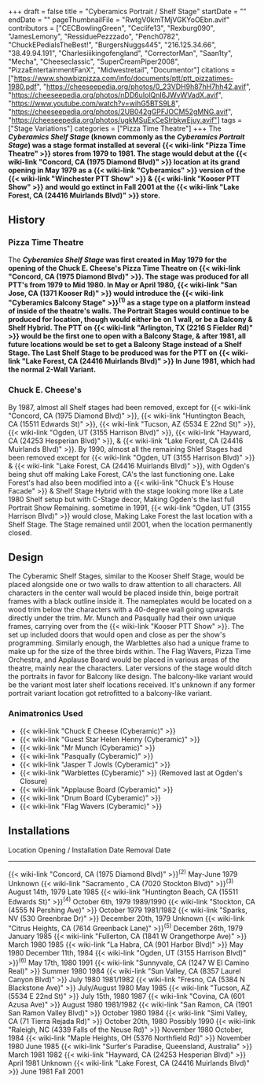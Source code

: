 +++
draft = false
title = "Cyberamics Portrait / Shelf Stage"
startDate = ""
endDate = ""
pageThumbnailFile = "RwtgV0kmTMjVGKYoOEbn.avif"
contributors = ["CECBowlingGreen", "Ceclife13", "Rexburg090", "JamesLemony", "RessiduePezzzado", "Pench0782", "ChuckEPediaIsTheBest!", "BurgersNuggs445", "216.125.34.66", "38.49.94.191", "Charlesiiikingofengland", "CorrectorMan", "Saan1ty", "Mecha", "Cheeseclassic", "SuperCreamPiper2008", "PizzaEntertainmentFanX", "Midwestretail", "Documentor"]
citations = ["https://www.showbizpizza.com/info/documents/ptt/ptt_pizzatimes-1980.pdf", "https://cheeseepedia.org/photos/0_23VDH9h87hH7hh42.avif", "https://cheeseepedia.org/photos/nDD6uIolQnI6JWvWVadX.avif", "https://www.youtube.com/watch?v=wihG5BTS9L8", "https://cheeseepedia.org/photos/2UB042gGPFJOCM52gMNG.avif", "https://cheeseepedia.org/photos/ugkMSuExCeSIrbkwEjuy.avif"]
tags = ["Stage Variations"]
categories = ["Pizza Time Theatre"]
+++
The ***Cyberamics **Shelf Stage*** (known commonly as the ***Cyberamics Portrait Stage*) was a stage format installed at several {{< wiki-link "Pizza Time Theatre" >}} stores from 1979 to 1981.
The stage would debut at the {{< wiki-link "Concord, CA (1975 Diamond Blvd)" >}} location at its grand opening in May 1979 as a {{< wiki-link "Cyberamics" >}} version of the {{< wiki-link "Winchester PTT Show" >}} & {{< wiki-link "Kooser PTT Show" >}} and would go extinct in Fall 2001 at the {{< wiki-link "Lake Forest, CA (24416 Muirlands Blvd)" >}} store.****

## History

### Pizza Time Theatre

The ***Cyberamics Shelf Stage* was first created in May 1979 for the opening of the Chuck E. Cheese's Pizza Time Theatre on {{< wiki-link "Concord, CA (1975 Diamond Blvd)" >}}. The stage was produced for all PTT's from 1979 to Mid 1980. In May or April 1980, {{< wiki-link "San Jose, CA (1371 Kooser Rd)" >}} would introduce the {{< wiki-link "Cyberamics Balcony Stage" >}}<sup>(1)</sup> as a stage type on a platform instead of inside of the theatre's walls. The Portrait Stages would continue to be produced for location, though would either be on 1 wall, or be a Balcony & Shelf Hybrid. The PTT on {{< wiki-link "Arlington, TX (2216 S Fielder Rd)" >}} would be the first one to open with a Balcony Stage, & after 1981, all future locations would be set to get a Balcony Stage instead of a Shelf Stage. The Last Shelf Stage to be produced was for the PTT on {{< wiki-link "Lake Forest, CA (24416 Muirlands Blvd)" >}} In June 1981, which had the normal 2-Wall Variant.**

### Chuck E. Cheese's

By 1987, almost all Shelf stages had been removed, except for {{< wiki-link "Concord, CA (1975 Diamond Blvd)" >}}, {{< wiki-link "Huntington Beach, CA (15511 Edwards St)" >}}, {{< wiki-link "Tucson, AZ (5534 E 22nd St)" >}}, {{< wiki-link "Ogden, UT (3155 Harrison Blvd)" >}}, {{< wiki-link "Hayward, CA (24253 Hesperian Blvd)" >}}, & {{< wiki-link "Lake Forest, CA (24416 Muirlands Blvd)" >}}. By 1990, almost all the remaining Shlef Stages had been removed except for {{< wiki-link "Ogden, UT (3155 Harrison Blvd)" >}} & {{< wiki-link "Lake Forest, CA (24416 Muirlands Blvd)" >}}, with Ogden's being shut off making Lake Forest, CA's the last functioning one. Lake Forest's had also been modified into a {{< wiki-link "Chuck E's House Facade" >}} & Shelf Stage Hybrid with the stage looking more like a Late 1980 Shelf setup but with C-Stage decor, Making Ogden's the last full Portrait Show Remaining. sometime in 1991, {{< wiki-link "Ogden, UT (3155 Harrison Blvd)" >}} would close, Making Lake Forest the last location with a Shelf Stage. The Stage remained until 2001, when the location permanently closed.

## Design

The Cyberamic Shelf Stages, similar to the Kooser Shelf Stage, would be placed alongside one or two walls to draw attention to all characters. All characters in the center wall would be placed inside thin, beige portrait frames with a black outline inside it. The nameplates would be located on a wood trim below the characters with a 40-degree wall going upwards directly under the trim.
Mr. Munch and Pasqually had their own unique frames, carrying over from the {{< wiki-link "Kooser PTT Show" >}}. The set up included doors that would open and close as per the show's programming. Similarly enough, the Warblettes also had a unique frame to make up for the size of the three birds within.
The Flag Wavers, Pizza Time Orchestra, and Applause Board would be placed in various areas of the theatre, mainly near the characters.
Later versions of the stage would ditch the portraits in favor for Balcony like design. The balcony-like variant would be the variant most later shelf locations received. It's unknown if any former portrait variant location got retrofitted to a balcony-like variant.

### Animatronics Used

- {{< wiki-link "Chuck E Cheese (Cyberamic)" >}}
- {{< wiki-link "Guest Star Helen Henny (Cyberamic)" >}}
- {{< wiki-link "Mr Munch (Cyberamic)" >}}
- {{< wiki-link "Pasqually (Cyberamic)" >}}
- {{< wiki-link "Jasper T Jowls (Cyberamic)" >}}
- {{< wiki-link "Warblettes (Cyberamic)" >}} (Removed last at Ogden's Closure)
- {{< wiki-link "Applause Board (Cyberamic)" >}}
- {{< wiki-link "Drum Board (Cyberamic)" >}}
- {{< wiki-link "Flag Wavers (Cyberamic)" >}}

## Installations

  Location                                                                Opening / Installation Date   Removal Date
  ----------------------------------------------------------------------- ----------------------------- ---------------------
  {{< wiki-link "Concord, CA (1975 Diamond Blvd)" >}}<sup>(2)</sup>            May-June 1979                 Unknown
  {{< wiki-link "Sacramento , CA (7020 Stockton Blvd)" >}}<sup>(3)</sup>       August 14th, 1979             Late 1985
  {{< wiki-link "Huntington Beach, CA (15511 Edwards St)" >}}<sup>(4)</sup>    October 6th, 1979             1989/1990
  {{< wiki-link "Stockton, CA (4555 N Pershing Ave)" >}}              October 1979                  1981/1982
  {{< wiki-link "Sparks, NV (530 Greenbrae Dr)" >}}                   December 20th, 1979           Unknown
  {{< wiki-link "Citrus Heights, CA (7614 Greenback Lane)" >}}<sup>(5)</sup>   December 26th, 1979           January 1985
  {{< wiki-link "Fullerton, CA (1841 W Orangethorpe Ave)" >}}         March 1980                    1985
  {{< wiki-link "La Habra, CA (901 Harbor Blvd)" >}}                  May 1980                      December 11th, 1984
  {{< wiki-link "Ogden, UT (3155 Harrison Blvd)" >}}<sup>(6)</sup>             May 17th, 1980                1991
  {{< wiki-link "Sunnyvale, CA (1247 W El Camino Real)" >}}           Summer 1980                   1984
  {{< wiki-link "Sun Valley, CA (8357 Laurel Canyon Blvd)" >}}        July 1980                     1981/1982
  {{< wiki-link "Fresno, CA (5384 N Blackstone Ave)" >}}              July/August 1980              May 1985
  {{< wiki-link "Tucson, AZ (5534 E 22nd St)" >}}                     July 15th, 1980               1987
  {{< wiki-link "Covina, CA (601 Azusa Ave)" >}}                      August 1980                   1981/1982
  {{< wiki-link "San Ramon, CA (1901 San Ramon Valley Blvd)" >}}      October 1980                  1984
  {{< wiki-link "Simi Valley, CA (71 Tierra Rejada Rd)" >}}           October 20th, 1980            Possibly 1990
  {{< wiki-link "Raleigh, NC (4339 Falls of the Neuse Rd)" >}}        November 1980                 October, 1984
  {{< wiki-link "Maple Heights, OH (5376 Northfield Rd)" >}}          November 1980                 June 1985
  {{< wiki-link "Surfer's Paradise, Queensland, Australia" >}}       March 1981                    1982
  {{< wiki-link "Hayward, CA (24253 Hesperian Blvd)" >}}              April 1981                    Unknown
  {{< wiki-link "Lake Forest, CA (24416 Muirlands Blvd)" >}}          June 1981                     Fall 2001
